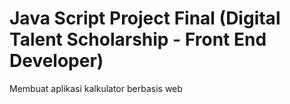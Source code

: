 # Java Script Project Final (Digital Talent Scholarship - Front End Developer)

Membuat aplikasi kalkulator berbasis web
